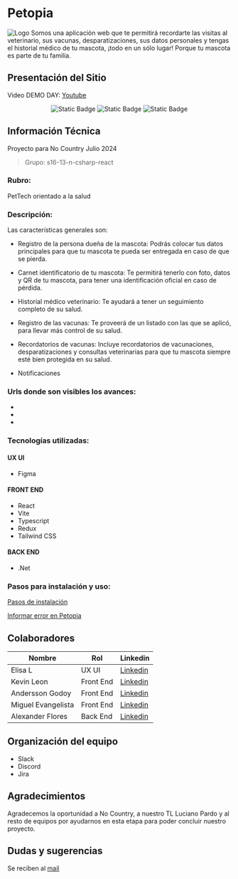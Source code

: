 # **Petopia** 
![Logo](https://github.com/elibelu/pruebas/blob/main/img/dog.png)
Somos una aplicación web que te permitirá recordarte las visitas al veterinario, sus vacunas, desparatizaciones, sus datos personales y tengas el historial médico de tu mascota, ¡todo en un sólo lugar!
Porque tu mascota es parte de tu familia. 

## Presentación del Sitio

Video DEMO DAY: [Youtube]()

<div align="center" >
  <a> 
   
![Static Badge]()
![Static Badge]()
![Static Badge]()

</a>
</div>

## Información Técnica
Proyecto para No Country Julio 2024
 > Grupo: s16-13-n-csharp-react

### Rubro: 
PetTech orientado a la salud

### Descripción: 
Las características generales son:
- Registro de la persona dueña de la mascota: Podrás colocar tus datos principales para que tu mascota te pueda ser entregada en caso de que se pierda.

- Carnet identificatorio de tu mascota: Te permitirá tenerlo con foto, datos y QR de tu mascota, para tener una identificación oficial en caso de pérdida.

- Historial médico veterinario: Te ayudará a tener un seguimiento completo de su salud.

- Registro de las vacunas: Te proveerá de un listado con las que se aplicó, para llevar más control de su salud.

- Recordatorios de vacunas: Incluye recordatorios de vacunaciones, desparatizaciones y consultas veterinarias para que tu mascota siempre esté bien protegida en su salud.
- Notificaciones

### Urls donde son visibles los avances:
- 
- 
- 

### Tecnologías utilizadas: 
#### UX UI
- Figma
#### FRONT END
- React
- Vite
- Typescript
- Redux
- Tailwind CSS	
#### BACK END
- .Net	

### Pasos para instalación y uso:
[Pasos de instalación]()

[Informar error en Petopia](mailto:esportsmelg@gmail.com)


## Colaboradores

| Nombre                | Rol         | Linkedin                                                     | 
|-----------------------|-------------|--------------------------------------------------------------|
| Elisa L               | UX UI       |[Linkedin](https://www.linkedin.com/in/elilucero)             |
| Kevin Leon            | Front End   |[Linkedin](https://www.linkedin.com/in/kevin-león-242891217/) |
| Andersson Godoy       | Front End   |[Linkedin](https://www.linkedin.com/in/andergodoy/)           |
| Miguel Evangelista    | Front End   |[Linkedin](https://www.linkedin.com/in/miguelaer/)            |
| Alexander Flores      | Back End    |[Linkedin](https://www.linkedin.com/in/alexanderfloresreyes/) |



## Organización del equipo
- Slack
- Discord
- Jira

## Agradecimientos
Agradecemos la oportunidad a No Country, a nuestro TL Luciano Pardo y al resto de equipos por ayudarnos en esta etapa para poder concluir nuestro proyecto.

## Dudas y sugerencias 
Se reciben al [mail](esportsmelg@gmail.com)
